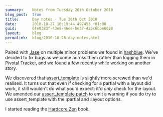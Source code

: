 ```yaml
---
summary:    Notes from Tuesday 26th October 2010
blog_post:  true
title:      Day notes - Tue 26th Oct 2010
date:       2010-10-27 10:19:44.497453 +01:00
guid:       6fe0383f-43e8-46ee-be37-425c6bbe6628
layout:     blog
permalink:  blog/2010-10-26-day-notes.html
---
```

Paired with [Jase](http://jasoncale.com/) on multiple minor problems we found in [hashblue](http://hashblue.com).  We've decided to fix bugs as we come across them rather than logging them in [Pivotal Tracker](http://www.pivotaltracker.com/), and we found a few recently while working on another story.

We discovered that [assert_template](http://api.rubyonrails.org/classes/ActionController/TemplateAssertions.html#method-i-assert_template) is slightly more screwed than we'd realised.  It turns out that even if checking for a partial with a layout did work, it still wouldn't do what you'd expect: it'd *only* check for the layout.  We amended our [assert_template patch](http://github.com/freerange/action_controller_template_assertions_ticket_5247) to emit a warning if you do try to use assert_template with the :partial and :layout options.

I started reading the [Hardcore Zen](http://www.amazon.co.uk/Hardcore-Zen-Monster-Movies-Reality/dp/086171380X) book.
